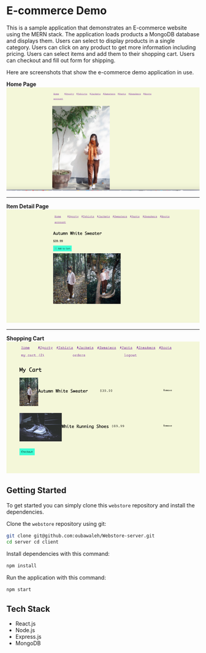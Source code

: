 # E-commerce Demo

This is a sample application that demonstrates an E-commerce website using the MERN stack. The application loads
products a MongoDB database and displays them. Users can select to display products in a single category. Users can
click on any product to get more information including pricing. Users can select items and
add them to their shopping cart. Users can checkout and fill out form for shipping.

Here are screenshots that show the e-commerce demo application in use.

**Home Page**
![Home Page](/screenshots/home.png?raw=true "Optional Title")

---

**Item Detail Page**
![Item Detail](/screenshots/singleitem.png?raw=true "Optional Title")

---

**Shopping Cart**
![Shopping Cart](/screenshots/shoppingcart.png?raw=true "Shopping Cart")

## Getting Started

To get started you can simply clone this `webstore` repository and install the dependencies.

Clone the `webstore` repository using git:

```bash
git clone git@github.com:oubawaleh/Webstore-server.git
cd server cd client
```

Install dependencies with this command:

```bash
npm install
```

Run the application with this command:

```bash
npm start
```

## Tech Stack

- React.js
- Node.js
- Express.js
- MongoDB
